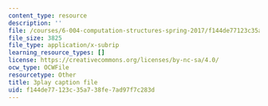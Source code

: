 ```yaml
---
content_type: resource
description: ''
file: /courses/6-004-computation-structures-spring-2017/f144de77123c35a738fe7ad97f7c283d_R0tFDXBZvKI.srt
file_size: 3825
file_type: application/x-subrip
learning_resource_types: []
license: https://creativecommons.org/licenses/by-nc-sa/4.0/
ocw_type: OCWFile
resourcetype: Other
title: 3play caption file
uid: f144de77-123c-35a7-38fe-7ad97f7c283d
---
```

